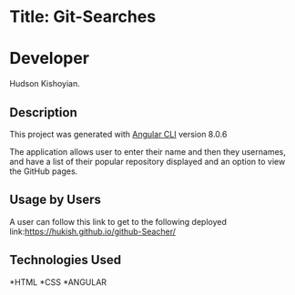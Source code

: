 # Title: Git-Searches
# Developer
Hudson Kishoyian.

## Description

This project was generated with [Angular CLI](https://github.com/angular/angular-cli) version 8.0.6

The application allows user to enter their name and then they usernames, and have a list of their popular repository displayed and an option to view the GitHub pages.

## Usage by Users
A user can follow this link to get to the following deployed link:https://hukish.github.io/github-Seacher/


## Technologies Used
  *HTML
  *CSS
  *ANGULAR
